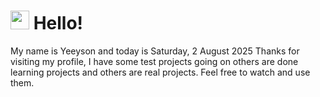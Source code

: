  <h1>
    <img src="https://emojis.slackmojis.com/emojis/images/1643510097/45343/hi.gif?1643510097" width="30"/> 
    Hello!
 </h1>
 <p>
    My name is Yeeyson and today is Saturday, 2 August 2025
    Thanks for visiting my profile, I have some test projects going on others are done learning projects and others are real projects.
    Feel free to watch and use them.
 </p>